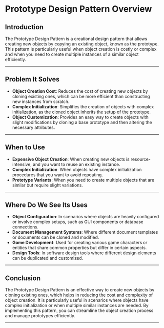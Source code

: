 # Prototype Design Pattern Overview

## Introduction
The Prototype Design Pattern is a creational design pattern that allows creating new objects by copying an existing object, known as the prototype. This pattern is particularly useful when object creation is costly or complex and when you need to create multiple instances of a similar object efficiently.

---

## Problem It Solves
- **Object Creation Cost**: Reduces the cost of creating new objects by cloning existing ones, which can be more efficient than constructing new instances from scratch.
- **Complex Initialization**: Simplifies the creation of objects with complex initialization, as the cloned object inherits the setup of the prototype.
- **Object Customization**: Provides an easy way to create objects with slight modifications by cloning a base prototype and then altering the necessary attributes.

---

## When to Use
- **Expensive Object Creation**: When creating new objects is resource-intensive, and you want to reuse an existing instance.
- **Complex Initialization**: When objects have complex initialization procedures that you want to avoid repeating.
- **Prototype Variants**: When you need to create multiple objects that are similar but require slight variations.

---

## Where Do We See Its Uses
- **Object Configuration**: In scenarios where objects are heavily configured or involve complex setups, such as GUI components or database connections.
- **Document Management Systems**: Where different document templates or documents can be cloned and modified.
- **Game Development**: Used for creating various game characters or entities that share common properties but differ in certain aspects.
- **Design Tools**: In software design tools where different design elements can be duplicated and customized.

---

## Conclusion
The Prototype Design Pattern is an effective way to create new objects by cloning existing ones, which helps in reducing the cost and complexity of object creation. It is particularly useful in scenarios where objects have complex initialization or when multiple similar instances are needed. By implementing this pattern, you can streamline the object creation process and manage prototypes efficiently.

---
